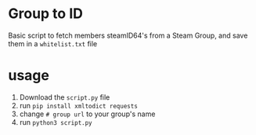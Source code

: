 # Group to ID

Basic script to fetch members steamID64's from a Steam Group, and save them in a `whitelist.txt` file

# usage

1. Download the `script.py` file
2. run `pip install xmltodict requests`
3. change `# group url` to your group's name
4. run `python3 script.py`
